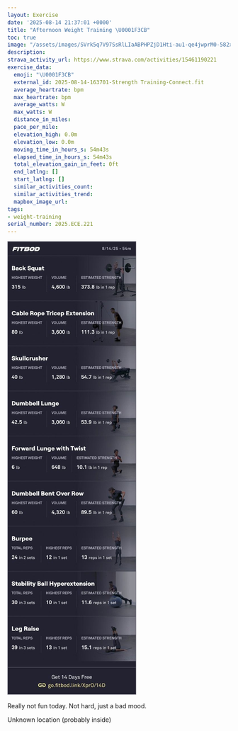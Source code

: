 ```yaml
---
layout: Exercise
date: '2025-08-14 21:37:01 +0000'
title: "Afternoon Weight Training \U0001F3CB️"
toc: true
image: "/assets/images/SVrk5q7V97SsRlLIaABPHPZjD1Hti-au1-qe4jwprM0-582x2048.jpg.jpeg"
description:
strava_activity_url: https://www.strava.com/activities/15461190221
exercise_data:
  emoji: "\U0001F3CB️"
  external_id: 2025-08-14-163701-Strength Training-Connect.fit
  average_heartrate: bpm
  max_heartrate: bpm
  average_watts: W
  max_watts: W
  distance_in_miles:
  pace_per_mile:
  elevation_high: 0.0m
  elevation_low: 0.0m
  moving_time_in_hours_s: 54m43s
  elapsed_time_in_hours_s: 54m43s
  total_elevation_gain_in_feet: 0ft
  end_latlng: []
  start_latlng: []
  similar_activities_count:
  similar_activities_trend:
  mapbox_image_url:
tags:
- weight-training
serial_number: 2025.ECE.221
---
```

![Afternoon Weight Training](/assets/images/SVrk5q7V97SsRlLIaABPHPZjD1Hti-au1-qe4jwprM0-582x2048.jpg.jpeg)

Really not fun today. Not hard, just a bad mood.

Unknown location (probably inside)

